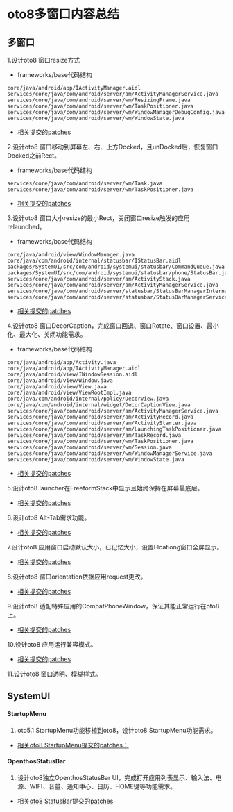 # oto8多窗口内容总结

## 多窗口

1.设计oto8 窗口resize方式
  - frameworks/base代码结构
  
  ```
  core/java/android/app/IActivityManager.aidl
  services/core/java/com/android/server/am/ActivityManagerService.java
  services/core/java/com/android/server/wm/ResizingFrame.java
  services/core/java/com/android/server/wm/TaskPositioner.java
  services/core/java/com/android/server/wm/WindowManagerDebugConfig.java
  services/core/java/com/android/server/wm/WindowState.java
  ```
  - [相关提交的patches](https://github.com/openthos/multiwin-analysis/tree/master/multiwindow/liuxx/oto8-patches/multi-resize)
    
2.设计oto8 窗口移动到屏幕左、右、上方Docked，且unDocked后，恢复窗口Docked之前Rect。
  - frameworks/base代码结构
  
  ```
  services/core/java/com/android/server/wm/Task.java
  services/core/java/com/android/server/wm/TaskPositioner.java
  ```
  - [相关提交的patches](https://github.com/openthos/multiwin-analysis/tree/master/multiwindow/liuxx/oto8-patches/multi-docked)
    
3.设计oto8 窗口大小resize的最小Rect，关闭窗口resize触发的应用relaunched。
  - frameworks/base代码结构
  
  ```
  core/java/android/view/WindowManager.java
  core/java/com/android/internal/statusbar/IStatusBar.aidl
  packages/SystemUI/src/com/android/systemui/statusbar/CommandQueue.java
  packages/SystemUI/src/com/android/systemui/statusbar/phone/StatusBar.java
  services/core/java/com/android/server/am/ActivityStack.java
  services/core/java/com/android/server/am/ActivityManagerService.java
  services/core/java/com/android/server/statusbar/StatusBarManagerInternal.java
  services/core/java/com/android/server/statusbar/StatusBarManagerService.java
  ```
  - [相关提交的patches](https://github.com/openthos/multiwin-analysis/tree/master/multiwindow/liuxx/oto8-patches/multi-bounds)
    
4.设计oto8 窗口DecorCaption，完成窗口回退、窗口Rotate、窗口设置、最小化、最大化、关闭功能需求。
  - frameworks/base代码结构
  
  ```
  core/java/android/app/Activity.java
  core/java/android/app/IActivityManager.aidl
  core/java/android/view/IWindowSession.aidl
  core/java/android/view/Window.java
  core/java/android/view/View.java
  core/java/android/view/ViewRootImpl.java
  core/java/com/android/internal/policy/DecorView.java
  core/java/com/android/internal/widget/DecorCaptionView.java
  services/core/java/com/android/server/am/ActivityManagerService.java
  services/core/java/com/android/server/am/ActivityRecord.java
  services/core/java/com/android/server/am/ActivityStarter.java
  services/core/java/com/android/server/am/LaunchingTaskPositioner.java
  services/core/java/com/android/server/am/TaskRecord.java
  services/core/java/com/android/server/wm/TaskPositioner.java
  services/core/java/com/android/server/wm/Session.java
  services/core/java/com/android/server/wm/WindowManagerService.java
  services/core/java/com/android/server/wm/WindowState.java
  ```
  - [相关提交的patches](https://github.com/openthos/multiwin-analysis/tree/master/multiwindow/liuxx/oto8-patches/multi-decorcaption)
    
5.设计oto8 launcher在FreeformStack中显示且始终保持在屏幕最底层。
  - [相关提交的patches](https://github.com/openthos/multiwin-analysis/tree/master/multiwindow/liuxx/oto8-patches/multi-launcher)
    
6.设计oto8 Alt-Tab需求功能。
  - [相关提交的patches](https://github.com/openthos/multiwin-analysis/tree/master/multiwindow/liuxx/oto8-patches/multi-alt-tab)
    
7.设计oto8 应用窗口启动默认大小，已记忆大小，设置Floationg窗口全屏显示。
  - [相关提交的patches](https://github.com/openthos/multiwin-analysis/tree/master/multiwindow/liuxx/oto8-patches/multi-def-bounds)

8.设计oto8 窗口orientation依据应用request更改。
  - [相关提交的patches](https://github.com/openthos/multiwin-analysis/tree/master/multiwindow/liuxx/oto8-patches/multi-orientation)

9.设计oto8 适配特殊应用的CompatPhoneWindow，保证其能正常运行在oto8上。
  - [相关提交的patches](https://github.com/openthos/multiwin-analysis/tree/master/multiwindow/liuxx/oto8-patches/multi-phonewindow)

10.设计oto8 应用运行兼容模式。
  - [相关提交的patches](https://github.com/openthos/multiwin-analysis/tree/master/multiwindow/liuxx/oto8-patches/multi-compatmode)
    
11.设计oto8 窗口透明、模糊样式。

## SystemUI

#### StartupMenu

1. oto5.1 StartupMenu功能移植到oto8，设计oto8 StartupMenu功能需求。

  - [相关oto8 StartupMenu提交的patches：](https://github.com/openthos/multiwin-analysis/tree/master/multiwindow/liuxx/oto8-patches/systemui-startupmenu)


#### OpenthosStatusBar

1. 设计oto8独立OpenthosStatusBar UI，完成打开应用列表显示、输入法、电源、WIFI、音量、通知中心、日历、HOME键等功能需求。

  - [相关oto8 StatusBar提交的patches](https://github.com/openthos/multiwin-analysis/tree/master/multiwindow/liuxx/oto8-patches/systemui-statusbar)

